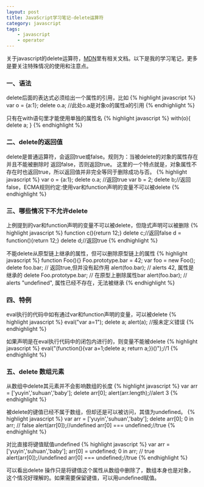 ```yaml
---
layout: post
title: JavaScript学习笔记-delete运算符
category: javascript
tags:
    - javascript
    - operator
---
```


关于javascript的delete运算符，<a href="https://developer.mozilla.org/en/JavaScript/Reference/Operators/Special_Operators/delete_Operator%20target=" target="_blank">MDN</a>里有相关文档。以下是我的学习笔记，更多是要关注特殊情况的使用和注意点。

### 一、语法

delete后面的表达式必须给出一个属性的引用，比如
{% highlight javascript %}
var o = {a:1};
delete o.a; //此处o.a是对象o的属性a的引用
{% endhighlight %}

只有在with语句里才能使用单独的属性名
{% highlight javascript %}
with(o){
   delete a;
}
{% endhighlight %}

### 二、delete的返回值

delete是普通运算符，会返回true或false。规则为：当被delete的对象的属性存在并且不能被删除时 返回false，否则返回true。 这里的一个特点就是，对象属性不存在时也返回true，所以返回值并非完全等同于删除成功与否。
{% highlight javascript %}
var o = {a:1};
delete o.a; //返回true
var b = 2;
delete b;//返回false，ECMA规则约定:使用var和function声明的变量不可以被delete
{% endhighlight %}

### 三、哪些情况下不允许delete


上例提到的var和function声明的变量不可以被delete，但隐式声明可以被删除
{% highlight javascript %}
function c(){return 12;}
delete c;//返回false
d = function(){return 12;}
delete d;//返回true
{% endhighlight %}

不能delete从原型链上继承的属性，但可以删除原型链上的属性
{% highlight javascript %}
function Foo(){}
Foo.prototype.bar = 42;
var foo = new Foo();
delete foo.bar;           // 返回true,但并没有起作用
alert(foo.bar);           // alerts 42, 属性是继承的
delete Foo.prototype.bar; // 在原型上删除属性bar
alert(foo.bar);           // alerts "undefined", 属性已经不存在，无法被继承
{% endhighlight %}

### 四、特例

eval执行的代码中如有通过var和function声明的变量，可以被delete
{% highlight javascript %}
eval("var a=1");
delete a;
alert(a); //报未定义错误
{% endhighlight %}

如果声明是在eval执行代码中的闭包内进行的，则变量不能被delete
{% highlight javascript %}
eval("(function(){var a=1;delete a; return a;})()");//1
{% endhighlight %}

### 五、delete 数组元素

从数组中delete其元素并不会影响数组的长度
{% highlight javascript %}
var arr = ['yuyin','suhuan','baby'];
delete arr[0];
alert(arr.length);//alert 3
{% endhighlight %}

被delete的键值已经不属于数组，但却还是可以被访问，其值为undefined。
{% highlight javascript %}
var arr = ['yuyin','suhuan','baby'];
delete arr[0];
0 in arr; // false
alert(arr[0]);//undefined
arr[0] === undefined;//true
{% endhighlight %}

对比直接将键值赋值undefined
{% highlight javascript %}
var arr = ['yuyin','suhuan','baby'];
arr[0] = undefined;
0 in arr; // true
alert(arr[0]);//undefined
arr[0] === undefined;//true
{% endhighlight %}

可以看出delete 操作只是将键值这个属性从数组中删除了，数组本身也是对象，这个情况好理解的。如果需要保留键值，可以用undefined赋值。
